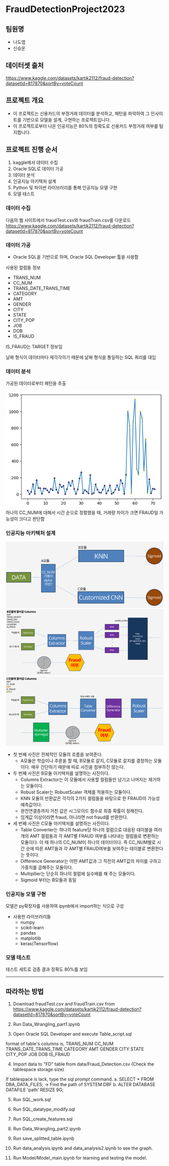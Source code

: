 # FraudDetectionProject2023

## 팀원명
* 나도엽
* 신승운

## 데이터셋 출처
https://www.kaggle.com/datasets/kartik2112/fraud-detection?datasetId=817870&sortBy=voteCount

## 프로젝트 개요
* 이 프로젝트는 신용카드의 부정거래 데이터를 분석하고, 패턴을 파악하여 그 인사이트를 기반으로 모델을 설계, 구현하는 프로젝트입니다.
* 이 프로젝트로부터 나온 인공지능은 80%의 정확도로 신용카드 부정거래 여부를 탐지합니다.

## 프로젝트 진행 순서
1. kaggle에서 데이터 수집
2. Oracle SQL로 데이터 가공
3. 데이터 분석
4. 인공지능 아키텍처 설계
5. Python 및 파이썬 라이브러리를 통해 인공지능 모델 구현
6. 모델 테스트

### 데이터 수집
다음의 웹 사이트에서 fraudTest.csv와 fraudTrain.csv를 다운로드
https://www.kaggle.com/datasets/kartik2112/fraud-detection?datasetId=817870&sortBy=voteCount

### 데이터 가공
* Oracle SQL을 기반으로 하며, Oracle SQL Developer 툴을 사용함

사용된 컬럼들 정보
* TRANS_NUM
* CC_NUM
* TRANS_DATE_TRANS_TIME
* CATEGORY
* AMT
* GENDER
* CITY
* STATE
* CITY_POP
* JOB
* DOB
* IS_FRAUD

IS_FRAUD는 TARGET 정보임

날짜 형식이 데이터마다 제각각이기 때문에 날짜 형식을 통일하는 SQL 쿼리를 대입

### 데이터 분석
가공된 데이터로부터 패턴을 추출

![fraudgraph](./img/img01.png)
하나의 CC_NUM에 대해서 시간 순으로 정렬했을 때, 거래량 차이가 크면 FRAUD일 가능성이 크다고 판단함

### 인공지능 아키텍처 설계
![architectureA](./img/img02.png)
![architectureB](./img/img03.png)
![architectureC](./img/img04.png)

* 첫 번째 사진은 전체적인 모듈의 흐름을 보여준다.
	* A모듈은 학습이나 추론을 할 때, B모듈로 갈지, C모듈로 갈지를 결정하는 모듈이다. 매우 간단하기 때문에 따로 사진을 첨부하진 않는다.
* 두 번째 사진은 B모듈 아키텍처를 설명하는 사진이다.
	* Columns Extractor는 이 모듈에서 사용할 컬럼들만 남기고 나머지는 제거하는 모듈이다.
	* Robust Scaler는 RobustScaler 객체를 적용하는 모듈이다.
	* KNN 모듈의 반환값은 각각의 2가지 컬럼들을 바탕으로 한 FRAUD의 가능성 예측값이다.
	* 완전연결층까지 거친 값은 시그모이드 함수로 최종 확률이 정해진다.
	* 임계값 이상이라면 fraud, 아니라면 not fraud를 반환한다.
* 세 번째 사진은 C모듈 아키텍처를 설명하는 사진이다.
	* Table Converter는 하나의 feature당 하나의 컬럼으로 대응된 테이블을 여러 개의 AMT 컬럼들과 각 AMT별 FRAUD 여부를 나타내는 컬럼들로 변환하는 모듈이다. 이 때 하나의 CC_NUM이 하나의 데이터이다. 즉 CC_NUM별로 시간 순에 따른 AMT들과 각 AMT별 FRAUD여부를 보여주는 테이블로 변환한다는 뜻이다.
	* Difference Generator는 어떤 AMT값과 그 직전의 AMT값의 차이를 구하고 가중치를 곱해주는 모듈이다.
	* Multipllier는 단순히 하나의 컬럼에 실수배를 해 주는 모듈이다.
	* Sigmoid 부터는 B모듈과 동일

### 인공지능 모델 구현
모델은 py확장자를 사용하여 ipynb에서 import하는 식으로 구성
* 사용한 라이브러리들
	* numpy
	* scikit-learn
	* pandas
	* matplotlib
	* keras(Tensorflow)

### 모델 테스트
테스트 세트로 검증 결과 정확도 80%를 보임

-------------------------

## 따라하는 방법

1. Download fraudTest.csv and fraudTrain.csv from https://www.kaggle.com/datasets/kartik2112/fraud-detection?datasetId=817870&sortBy=voteCount

2. Run Data_Wrangling_part1.ipynb 

3. Open Oracle SQL Developer and execute Table_script.sql

format of table's columns is,
TRANS_NUM
CC_NUM
TRANS_DATE_TRANS_TIME
CATEGORY
AMT
GENDER
CITY
STATE
CITY_POP
JOB
DOB
IS_FRAUD

4. Import data to "FD" table from data/Fraud_Detection.csv
(Check the tablespace storage size)

If tablespace is lack, type the sql prompt command.
a. SELECT * FROM DBA_DATA_FILES;
-> Find the path of SYSTEM.DBF
b. ALTER DATABASE DATAFILE 'path' RESIZE 9G;

5. Run SQL_work.sql

6. Run SQL_datatype_modify.sql

7. Run SQL_create_features.sql

8. Run Data_Wrangling_part2.ipynb

9. Run save_splitted_table.ipynb

10. Run data_analysis.ipynb and data_analysis2.ipynb to see the graph.

11. Run Model/Model_main.ipynb for learning and testing the model.